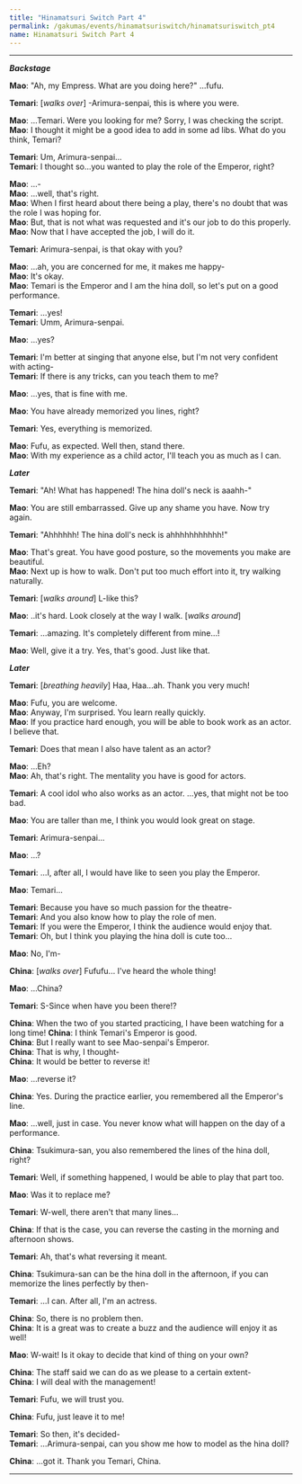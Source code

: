 ```yaml
---
title: "Hinamatsuri Switch Part 4"
permalink: /gakumas/events/hinamatsuriswitch/hinamatsuriswitch_pt4
name: Hinamatsuri Switch Part 4
---
```

________________________
<!--
#### Hinamatsuri Switch Part 4
----
--->

*__Backstage__*

__Mao__: "Ah, my Empress. What are you doing here?" ...fufu.

__Temari__: [*walks over*] -Arimura-senpai, this is where you were.

__Mao__: ...Temari. Were you looking for me? Sorry, I was checking the script.<br />
__Mao__: I thought it might be a good idea to add in some ad libs. What do you think, Temari?

__Temari__: Um, Arimura-senpai...<br />
__Temari__: I thought so...you wanted to play the role of the Emperor, right?

__Mao__: ...-<br />
__Mao__: ...well, that's right.<br />
__Mao__: When I first heard about there being a play, there's no doubt that was the role I was hoping for.<br />
__Mao__: But, that is not what was requested and it's our job to do this properly.<br />
__Mao__: Now that I have accepted the job, I will do it.

__Temari__: Arimura-senpai, is that okay with you?

__Mao__: ...ah, you are concerned for me, it makes me happy-<br />
__Mao__: It's okay.<br />
__Mao__: Temari is the Emperor and I am the hina doll, so let's put on a good performance.

__Temari__: ...yes!<br />
__Temari__: Umm, Arimura-senpai.

__Mao__: ...yes?

__Temari__: I'm better at singing that anyone else, but I'm not very confident with acting-<br />
__Temari__: If there is any tricks, can you teach them to me?

__Mao__: ...yes, that is fine with me.

__Mao__: You have already memorized you lines, right?

__Temari__: Yes, everything is memorized.

__Mao__: Fufu, as expected. Well then, stand there.<br />
__Mao__: With my experience as a child actor, I'll teach you as much as I can.

*__Later__*

__Temari__: "Ah! What has happened! The hina doll's neck is aaahh-"

__Mao__: You are still embarrassed. Give up any shame you have. Now try again.

__Temari__: "Ahhhhhh! The hina doll's neck is ahhhhhhhhhhh!"

__Mao__: That's great. You have good posture, so the movements you make are beautiful.<br />
__Mao__: Next up is how to walk. Don't put too much effort into it, try walking naturally.

__Temari__: [*walks around*] L-like this?

__Mao__: ..it's hard. Look closely at the way I walk. [*walks around*]

__Temari__: ...amazing. It's completely different from mine...!

__Mao__: Well, give it a try. Yes, that's good. Just like that.

*__Later__*

__Temari__: [*breathing heavily*] Haa, Haa...ah. Thank you very much!

__Mao__: Fufu, you are welcome.<br />
__Mao__: Anyway, I'm surprised. You learn really quickly.<br />
__Mao__: If you practice hard enough, you will be able to book work as an actor. I believe that.

__Temari__: Does that mean I also have talent as an actor?

__Mao__: ...Eh?<br />
__Mao__: Ah, that's right. The mentality you have is good for actors.

__Temari__: A cool idol who also works as an actor. ...yes, that might not be too bad.

__Mao__: You are taller than me, I think you would look great on stage.

__Temari__: Arimura-senpai...

__Mao__: ...?

__Temari__: ...I, after all, I would have like to seen you play the Emperor.

__Mao__: Temari...

__Temari__: Because you have so much passion for the theatre-<br />
__Temari__: And you also know how to play the role of men.<br />
__Temari__: If you were the Emperor, I think the audience would enjoy that.<br />
__Temari__: Oh, but I think you playing the hina doll is cute too...

__Mao__: No, I'm-

__China__: [*walks over*] Fufufu... I've heard the whole thing!

__Mao__: ...China?

__Temari__: S-Since when have you been there!?

__China__: When the two of you started practicing, I have been watching for a long time!
__China__: I think Temari's Emperor is good.<br />
__China__: But I really want to see Mao-senpai's Emperor.<br />
__China__: That is why, I thought-<br />
__China__: It would be better to reverse it!

__Mao__: ...reverse it? 

__China__: Yes. During the practice earlier, you remembered all the Emperor's line.

__Mao__: ...well, just in case. You never know what will happen on the day of a performance.

__China__: Tsukimura-san, you also remembered the lines of the hina doll, right?

__Temari__: Well, if something happened, I would be able to play that part too.

__Mao__: Was it to replace me?

__Temari__: W-well, there aren't that many lines...

__China__: If that is the case, you can reverse the casting in the morning and afternoon shows.

__Temari__: Ah, that's what reversing it meant.

__China__: Tsukimura-san can be the hina doll in the afternoon, if you can memorize the lines perfectly by then-

__Temari__: ...I can. After all, I'm an actress.

__China__: So, there is no problem then.<br />
__China__: It is a great was to create a buzz and the audience will enjoy it as well!

__Mao__: W-wait! Is it okay to decide that kind of thing on your own?

__China__: The staff said we can do as we please to a certain extent-<br />
__China__: I will deal with the management!

__Temari__: Fufu, we will trust you.

__China__: Fufu, just leave it to me!

__Temari__: So then, it's decided-<br />
__Temari__: ...Arimura-senpai, can you show me how to model as the hina doll?

__China__: ...got it. Thank you Temari, China.

---